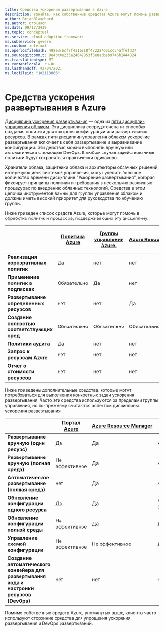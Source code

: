 ```yaml
---
title: Средства ускорения развертывания в Azure
description: Узнайте, как собственные средства Azure могут помочь развитым политикам и процессам, поддерживающим дисциплину ускорения развертывания.
author: BrianBlanchard
ms.author: brblanch
ms.date: 09/17/2019
ms.topic: conceptual
ms.service: cloud-adoption-framework
ms.subservice: govern
ms.custom: internal
ms.openlocfilehash: 498e3c6cf7f4116918f472227c01cc54affefd37
ms.sourcegitcommit: 9e4bc0e233a24642853f5e8acbeb9746b2444024
ms.translationtype: MT
ms.contentlocale: ru-RU
ms.lasthandoff: 03/04/2021
ms.locfileid: "102113866"
---
```

# <a name="deployment-acceleration-tools-in-azure"></a>Средства ускорения развертывания в Azure

[Дисциплина ускорения развертывания](./index.md) — одна из [пяти дисциплин управления облаком](../governance-disciplines.md). Эта дисциплина сосредоточена на способах создания политики для контроля конфигурации или развертывания ресурсов. В рамках пяти дисциплин управления облаком ускорение развертывания включает в себя развертывание и выравнивание конфигурации. Эти действия можно выполнять вручную или автоматически с помощью DevOps. В любом случае задействованные политики будут сохраняться практически одинаково.

Хранители облака, защитники облака и архитекторы облачных решений, интересующиеся системой управления, могут уделить большое количество времени дисциплине "Ускорение развертывания", которая фиксирует принципы политики и требования в нескольких различных процедурах по внедрению облачных технологий. Средства в этом цепочки инструментов важны для группы управления облаком и должны иметь высокий приоритет для руководства по обучению группы.

Ниже приведен список средств Azure, которые могут помочь в обработке политик и процессов, поддерживающих эту дисциплину.

|  | [Политика Azure](/azure/governance/policy/overview) | [Группы управления Azure.](/azure/governance/management-groups/) | [Azure Resource Manager](/azure/azure-resource-manager/management/overview) | [Azure Blueprints](/azure/governance/blueprints/overview) | [Azure Resource Graph](/azure/governance/resource-graph/overview) | [Управление затратами и выставление счетов Azure](/azure/cost-management-billing/) |
|---------|---------|---------|---------|---------|---------|---------|
| **Реализация корпоративных политик**     | Да | нет  | нет  | нет | нет | нет |
| **Применение политик в подписках**     | Обязательно | Да  | нет  | нет | нет | нет |
| **Развертывание определенных ресурсов**     | нет | нет  | Да  | нет | нет | нет |
| **Создание полностью соответствующих сред**      | Обязательно | Обязательно | Обязательно | Да | нет | нет |
| **Политики аудита**      | Да | нет  | нет  | нет | нет | нет |
| **Запрос к ресурсам Azure**      | нет | нет  | нет  | нет | Да | нет |
| **Отчет о стоимости ресурсов**      | нет | нет  | нет  | нет | нет | Да |

Ниже приведены дополнительные средства, которые могут потребоваться для выполнения конкретных задач ускорения развертывания. Часто эти средства используются за пределами группы управления, но по-прежнему считаются аспектом дисциплины ускорения развертывания.

|  | [Портал Azure](https://azure.microsoft.com/features/azure-portal/) | [Azure Resource Manager](/azure/azure-resource-manager/management/overview) | [Политика Azure](/azure/governance/policy/overview) | [Azure DevOps](/azure/devops/user-guide/what-is-azure-devops) | [Azure Backup](/azure/backup/backup-overview) | [Azure Site Recovery](/azure/site-recovery/site-recovery-overview) |
|---------|---------|---------|---------|---------|---------|---------|
| **Развертывание вручную (один ресурс)**     | Да | Да  | нет  | Не эффективное | нет | Да |
| **Развертывание вручную (полная среда)**     | Не эффективное | Да | нет  | Не эффективное | нет | Да |
| **Автоматическое развертывание (полная среда)**     | нет  | Да  | нет  | Да  | нет | Да |
| **Обновление конфигурации одного ресурса**     | Да | Да | Не эффективное | Не эффективное | нет | Да, во время репликации |
| **Обновление конфигурации полной среды**     | Не эффективное | Да | Да | Да  | нет | Да, во время репликации |
| **Управление схемой конфигурации**     | Не эффективное | Не эффективное | Да  | Да  | нет | Да, во время репликации |
| **Создание автоматического конвейера для развертывания кода и настройки ресурсов (DevOps)**     | нет | нет | нет | Да | нет | нет |

Помимо собственных средств Azure, упомянутых выше, клиенты часто используют сторонние средства для упрощения ускорения развертывания и DevOps развертываний.

